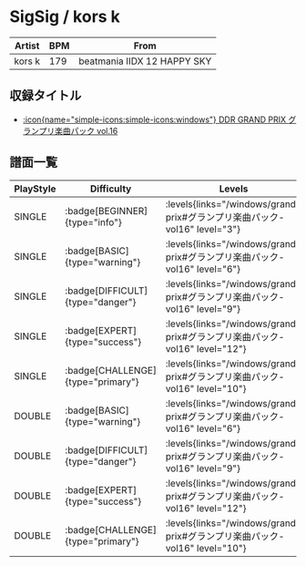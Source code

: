 # SigSig / kors k

|Artist|BPM|From|
|------|---|----|
|kors k|179|beatmania IIDX 12 HAPPY SKY|

## 収録タイトル

- [:icon{name="simple-icons:simple-icons:windows"} DDR GRAND PRIX グランプリ楽曲パック vol.16](/windows/grand-prix#グランプリ楽曲パック-vol16)

## 譜面一覧

|PlayStyle|Difficulty|Levels|Notes|Movie|
|---------|----------|------|-----|-----|
|SINGLE| :badge[BEGINNER]{type="info"}| :levels{links="/windows/grand-prix#グランプリ楽曲パック-vol16" level="3"}|135/4||
|SINGLE| :badge[BASIC]{type="warning"}| :levels{links="/windows/grand-prix#グランプリ楽曲パック-vol16" level="6"}|236/21||
|SINGLE| :badge[DIFFICULT]{type="danger"}| :levels{links="/windows/grand-prix#グランプリ楽曲パック-vol16" level="9"}|339/29||
|SINGLE| :badge[EXPERT]{type="success"}| :levels{links="/windows/grand-prix#グランプリ楽曲パック-vol16" level="12"}|416/26||
|SINGLE| :badge[CHALLENGE]{type="primary"}| :levels{links="/windows/grand-prix#グランプリ楽曲パック-vol16" level="10"}|318/28(35)||
|DOUBLE| :badge[BASIC]{type="warning"}| :levels{links="/windows/grand-prix#グランプリ楽曲パック-vol16" level="6"}|236/7||
|DOUBLE| :badge[DIFFICULT]{type="danger"}| :levels{links="/windows/grand-prix#グランプリ楽曲パック-vol16" level="9"}|339/15||
|DOUBLE| :badge[EXPERT]{type="success"}| :levels{links="/windows/grand-prix#グランプリ楽曲パック-vol16" level="12"}|422/24||
|DOUBLE| :badge[CHALLENGE]{type="primary"}| :levels{links="/windows/grand-prix#グランプリ楽曲パック-vol16" level="10"}|320/16(31)||
